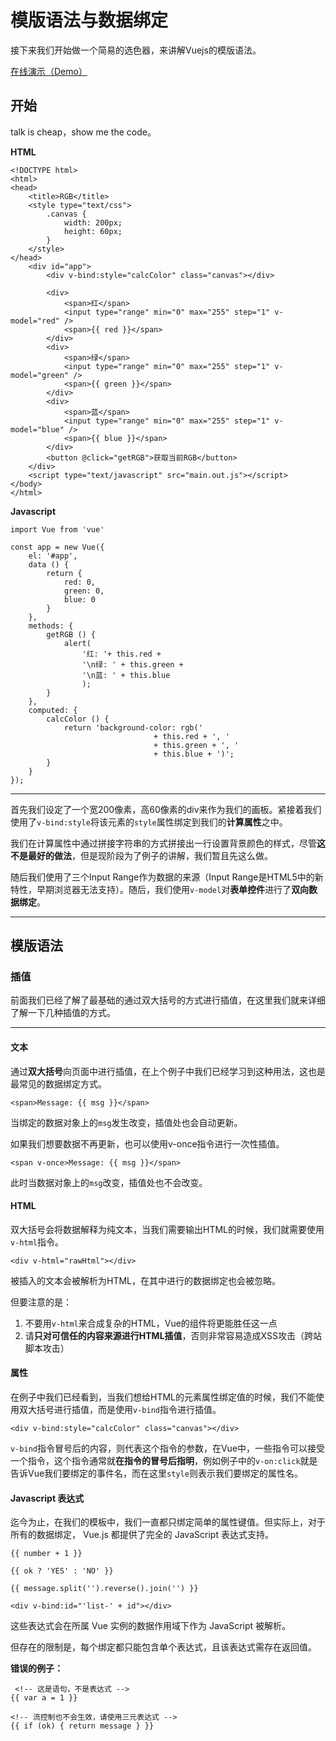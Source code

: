 # 模版语法与数据绑定

接下来我们开始做一个简易的选色器，来讲解Vuejs的模版语法。

[在线演示（Demo）](https://smilecc.github.io/learn-vue2x/demo/1_4/)

## 开始

talk is cheap，show me the code。

**HTML**

```
<!DOCTYPE html>
<html>
<head>
    <title>RGB</title>
    <style type="text/css">
        .canvas {
            width: 200px;
            height: 60px;
        }
    </style>
</head>
    <div id="app">
        <div v-bind:style="calcColor" class="canvas"></div>

        <div>
            <span>红</span>
            <input type="range" min="0" max="255" step="1" v-model="red" />
            <span>{{ red }}</span>
        </div>
        <div>
            <span>绿</span>
            <input type="range" min="0" max="255" step="1" v-model="green" />
            <span>{{ green }}</span>
        </div>
        <div>
            <span>蓝</span>
            <input type="range" min="0" max="255" step="1" v-model="blue" />
            <span>{{ blue }}</span>
        </div>
        <button @click="getRGB">获取当前RGB</button>
    </div>
    <script type="text/javascript" src="main.out.js"></script>
</body>
</html>
```

**Javascript**

```
import Vue from 'vue'

const app = new Vue({
    el: '#app',
    data () {
        return {
            red: 0,
            green: 0,
            blue: 0
        }
    },
    methods: {
        getRGB () {
            alert(
                '红: '+ this.red + 
                '\n绿: ' + this.green + 
                '\n蓝: ' + this.blue
                );
        }
    },
    computed: {
        calcColor () {
            return 'background-color: rgb(' 
                                + this.red + ', ' 
                                + this.green + ', ' 
                                + this.blue + ')';
        }
    }
});
```

---

首先我们设定了一个宽200像素，高60像素的div来作为我们的画板。紧接着我们使用了`v-bind:style`将该元素的`style`属性绑定到我们的**计算属性**之中。

我们在计算属性中通过拼接字符串的方式拼接出一行设置背景颜色的样式，尽管**这不是最好的做法**，但是现阶段为了例子的讲解，我们暂且先这么做。

随后我们使用了三个Input Range作为数据的来源（Input Range是HTML5中的新特性，早期浏览器无法支持）。随后，我们使用`v-model`对**表单控件**进行了**双向数据绑定**。

---

## 模版语法

### 插值

前面我们已经了解了最基础的通过双大括号的方式进行插值，在这里我们就来详细了解一下几种插值的方式。

---

#### 文本

通过**双大括号**向页面中进行插值，在上个例子中我们已经学习到这种用法，这也是最常见的数据绑定方式。

```
<span>Message: {{ msg }}</span>
```

当绑定的数据对象上的`msg`发生改变，插值处也会自动更新。

如果我们想要数据不再更新，也可以使用v-once指令进行一次性插值。

```
<span v-once>Message: {{ msg }}</span>
```

此时当数据对象上的`msg`改变，插值处也不会改变。

#### HTML

双大括号会将数据解释为纯文本，当我们需要输出HTML的时候，我们就需要使用`v-html`指令。

```
<div v-html="rawHtml"></div>
```

被插入的文本会被解析为HTML，在其中进行的数据绑定也会被忽略。

但要注意的是：

1. 不要用`v-html`来合成复杂的HTML，Vue的组件将更能胜任这一点
2. 请**只对可信任的内容来源进行HTML插值**，否则非常容易造成XSS攻击（跨站脚本攻击）

#### 属性

在例子中我们已经看到，当我们想给HTML的元素属性绑定值的时候，我们不能使用双大括号进行插值，而是使用`v-bind`指令进行插值。

```
<div v-bind:style="calcColor" class="canvas"></div>
```

`v-bind`指令冒号后的内容，则代表这个指令的参数，在Vue中，一些指令可以接受一个指令，这个指令通常就**在指令的冒号后指明**，例如例子中的`v-on:click`就是告诉Vue我们要绑定的事件名，而在这里`style`则表示我们要绑定的属性名。

#### Javascript 表达式

迄今为止，在我们的模板中，我们一直都只绑定简单的属性键值。但实际上，对于所有的数据绑定， Vue.js 都提供了完全的 JavaScript 表达式支持。

```
{{ number + 1 }}

{{ ok ? 'YES' : 'NO' }}

{{ message.split('').reverse().join('') }}

<div v-bind:id="'list-' + id"></div>
```

这些表达式会在所属 Vue 实例的数据作用域下作为 JavaScript 被解析。

但存在的限制是，每个绑定都只能包含单个表达式，且该表达式需存在返回值。

**错误的例子：**

```
 <!-- 这是语句，不是表达式 -->
{{ var a = 1 }}

<!-- 流控制也不会生效，请使用三元表达式 -->
{{ if (ok) { return message } }}
```



